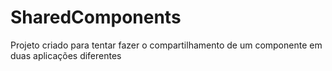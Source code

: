 # SharedComponents

Projeto criado para tentar fazer o compartilhamento de um componente em duas aplicações diferentes
